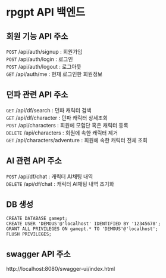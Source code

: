 # rpgpt API 백엔드
## 회원 기능 API 주소
```POST``` /api/auth/signup : 회원가입  
```POST``` /api/auth/login : 로그인  
```POST``` /api/auth/logout : 로그아웃  
```GET``` /api/auth/me : 현재 로그인한 회원정보

## 던파 관련 API 주소
```GET``` /api/df/search : 던파 캐릭터 검색  
```GET``` /api/df/character : 던파 캐릭터 상세조회  
```POST``` /api/characters : 회원에 모험단 혹은 캐릭터 등록  
```DELETE``` /api/characters : 회원에 속한 캐릭터 제거  
```GET``` /api/characters/adventure : 회원에 속한 캐릭터 전체 조회

## AI 관련 API 주소
```POST``` /api/df/chat : 캐릭터 AI채팅 내역  
```DELETE``` /api/df/chat : 캐릭터 AI채팅 내역 초기화  

## DB 생성
```
CREATE DATABASE gamept;
CREATE USER 'DEMOUS'@'localhost' IDENTIFIED BY '12345678';
GRANT ALL PRIVILEGES ON gamept.* TO 'DEMOUS'@'localhost';
FLUSH PRIVILEGES;
```

## swagger API 주소
http://localhost:8080/swagger-ui/index.html


